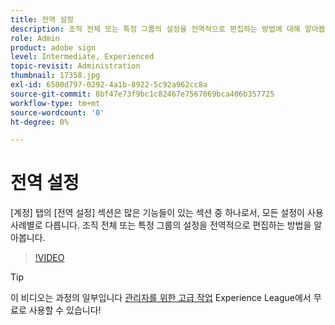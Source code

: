 ```yaml
---
title: 전역 설정
description: 조직 전체 또는 특정 그룹의 설정을 전역적으로 편집하는 방법에 대해 알아봅니다
role: Admin
product: adobe sign
level: Intermediate, Experienced
topic-revisit: Administration
thumbnail: 17358.jpg
exl-id: 6500d797-0292-4a1b-8922-5c92a962cc8a
source-git-commit: 8bf47e73f9bc1c82467e7567069bca406b357725
workflow-type: tm+mt
source-wordcount: '0'
ht-degree: 0%

---
```


# 전역 설정

[계정] 탭의 [전역 설정] 섹션은 많은 기능들이 있는 섹션 중 하나로서, 모든 설정이 사용 사례별로 다릅니다. 조직 전체 또는 특정 그룹의 설정을 전역적으로 편집하는 방법을 알아봅니다.

>[!VIDEO](https://video.tv.adobe.com/v/3412507?hidetitle=true)

>[!TIP]
>
>이 비디오는 과정의 일부입니다 [관리자를 위한 고급 작업](https://experienceleague.adobe.com/?recommended=Sign-A-1-2020.1) Experience League에서 무료로 사용할 수 있습니다!
